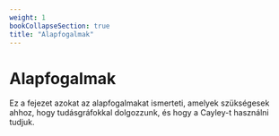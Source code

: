 ```yaml
---
weight: 1
bookCollapseSection: true
title: "Alapfogalmak"
---
```


# Alapfogalmak

Ez a fejezet azokat az alapfogalmakat ismerteti, amelyek szükségesek ahhoz, hogy tudásgráfokkal dolgozzunk, és hogy a Cayley-t használni tudjuk.



